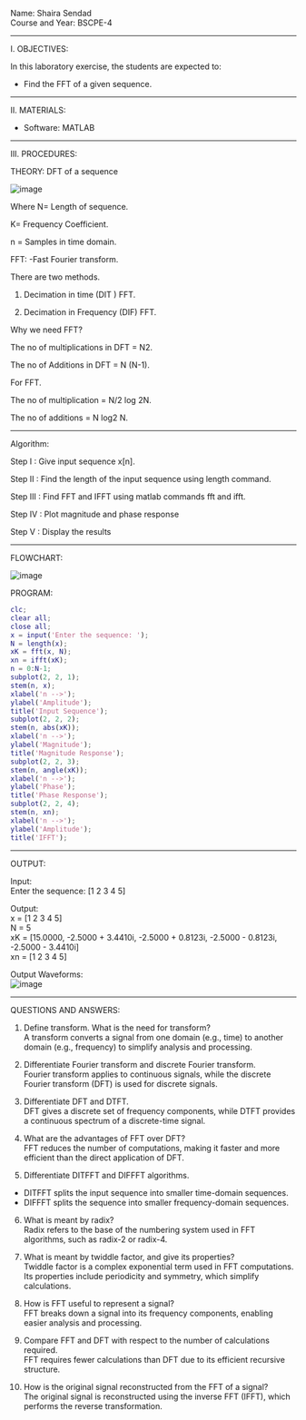 
Name: Shaira Sendad  
Course and Year: BSCPE-4  

---

I. OBJECTIVES:  

In this laboratory exercise, the students are expected to:  
- Find the FFT of a given sequence.  

---

II. MATERIALS:  

- Software: MATLAB  

---

III. PROCEDURES:  

THEORY: 
DFT of a sequence 
 
  ![image](https://github.com/user-attachments/assets/77590f76-8af5-4c50-b94a-f9b6ebf38d6f)





Where N= Length of sequence. 

K= Frequency Coefficient. 

n = Samples in time domain.
 

FFT: -Fast Fourier transform. 

There are two methods. 


1. Decimation in time (DIT ) FFT. 

2. Decimation in Frequency (DIF) FFT. 

Why we need FFT? 

The no of multiplications in DFT = N2. 

The no of Additions in DFT = N (N-1). 

For FFT. 

The no of multiplication = N/2 log 2N. 

The no of additions = N log2 N.




---

Algorithm: 

Step I : Give input sequence x[n]. 

Step II : Find the length of the input sequence using length command. 

Step III : Find FFT and IFFT using matlab commands fft and ifft. 

Step IV : Plot magnitude and phase response 

Step V : Display the results

---
FLOWCHART:

![image](https://github.com/user-attachments/assets/473a54fe-f4d3-40ec-8b7e-26c9a72587db)


PROGRAM:  

```matlab
clc; 
clear all; 
close all; 
x = input('Enter the sequence: '); 
N = length(x); 
xK = fft(x, N); 
xn = ifft(xK); 
n = 0:N-1; 
subplot(2, 2, 1); 
stem(n, x); 
xlabel('n -->'); 
ylabel('Amplitude'); 
title('Input Sequence'); 
subplot(2, 2, 2); 
stem(n, abs(xK)); 
xlabel('n -->'); 
ylabel('Magnitude'); 
title('Magnitude Response'); 
subplot(2, 2, 3); 
stem(n, angle(xK)); 
xlabel('n -->'); 
ylabel('Phase'); 
title('Phase Response'); 
subplot(2, 2, 4); 
stem(n, xn); 
xlabel('n -->'); 
ylabel('Amplitude'); 
title('IFFT'); 
```

---

OUTPUT:  

Input:  
Enter the sequence: [1 2 3 4 5]  

Output:  
x = [1 2 3 4 5]  
N = 5  
xK = [15.0000, -2.5000 + 3.4410i, -2.5000 + 0.8123i, -2.5000 - 0.8123i, -2.5000 - 3.4410i]  
xn = [1 2 3 4 5]  

Output Waveforms:  
![image](https://github.com/user-attachments/assets/0e4f0c9c-96be-484d-a1f5-4c0a06e75b36)


---

QUESTIONS AND ANSWERS:  

1. Define transform. What is the need for transform?  
A transform converts a signal from one domain (e.g., time) to another domain (e.g., frequency) to simplify analysis and processing.

2. Differentiate Fourier transform and discrete Fourier transform.  
Fourier transform applies to continuous signals, while the discrete Fourier transform (DFT) is used for discrete signals.

3. Differentiate DFT and DTFT.  
DFT gives a discrete set of frequency components, while DTFT provides a continuous spectrum of a discrete-time signal.

4. What are the advantages of FFT over DFT?  
FFT reduces the number of computations, making it faster and more efficient than the direct application of DFT.

5. Differentiate DITFFT and DIFFFT algorithms.  
- DITFFT splits the input sequence into smaller time-domain sequences.  
- DIFFFT splits the sequence into smaller frequency-domain sequences.

6. What is meant by radix?  
Radix refers to the base of the numbering system used in FFT algorithms, such as radix-2 or radix-4.

7. What is meant by twiddle factor, and give its properties?  
Twiddle factor is a complex exponential term used in FFT computations. Its properties include periodicity and symmetry, which simplify calculations.

8. How is FFT useful to represent a signal?  
FFT breaks down a signal into its frequency components, enabling easier analysis and processing.

9. Compare FFT and DFT with respect to the number of calculations required.  
FFT requires fewer calculations than DFT due to its efficient recursive structure.

10. How is the original signal reconstructed from the FFT of a signal?  
The original signal is reconstructed using the inverse FFT (IFFT), which performs the reverse transformation.
